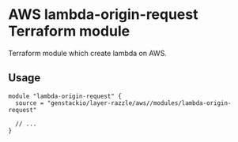 # AWS lambda-origin-request Terraform module

Terraform module which create lambda on AWS.

## Usage

```hcl
module "lambda-origin-request" {
  source = "genstackio/layer-razzle/aws//modules/lambda-origin-request"

  // ...
}
```
